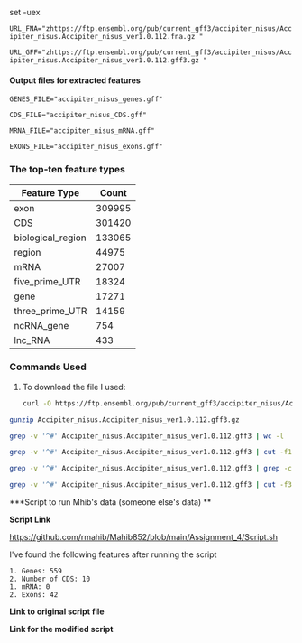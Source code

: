 


set -uex



``` URL_FNA="zhttps://ftp.ensembl.org/pub/current_gff3/accipiter_nisus/Accipiter_nisus.Accipiter_nisus_ver1.0.112.fna.gz " ```

``` URL_GFF="zhttps://ftp.ensembl.org/pub/current_gff3/accipiter_nisus/Accipiter_nisus.Accipiter_nisus_ver1.0.112.gff3.gz " ```


#### Output files for extracted features
``` 
GENES_FILE="accipiter_nisus_genes.gff"
```
```
CDS_FILE="accipiter_nisus_CDS.gff"
``` 
``` 
MRNA_FILE="accipiter_nisus_mRNA.gff"
``` 
``` 
EXONS_FILE="accipiter_nisus_exons.gff"
```


### The top-ten feature types 
| Feature Type          | Count   |
|-----------------------|---------|
| exon                  | 309995  |
| CDS                   | 301420  |
| biological_region     | 133065  |
| region                | 44975   |
| mRNA                  | 27007   |
| five_prime_UTR        | 18324   |
| gene                  | 17271   |
| three_prime_UTR       | 14159   |
| ncRNA_gene            | 754     |
| lnc_RNA               | 433     |


### Commands Used

1. To download the file I used:
   ```bash
   curl -O https://ftp.ensembl.org/pub/current_gff3/accipiter_nisus/Accipiter_nisus.Accipiter_nisus_ver1.0.112.gff3.gz 


  ```bash
  gunzip Accipiter_nisus.Accipiter_nisus_ver1.0.112.gff3.gz
  ```


  ```bash
  grep -v '^#' Accipiter_nisus.Accipiter_nisus_ver1.0.112.gff3 | wc -l
  ``` 
 
  ```bash
  grep -v '^#' Accipiter_nisus.Accipiter_nisus_ver1.0.112.gff3 | cut -f1 | sort | uniq | wc -l
  ```

  ```bash
  grep -v '^#' Accipiter_nisus.Accipiter_nisus_ver1.0.112.gff3 | grep -c 'gene'
  ```

  ```bash
  grep -v '^#' Accipiter_nisus.Accipiter_nisus_ver1.0.112.gff3 | cut -f3 | sort | uniq -c | sort -nr | head -n 10
  ```

***Script to run Mhib's data (someone else's data) ** 

**Script Link**

https://github.com/rmahib/Mahib852/blob/main/Assignment_4/Script.sh 

I've found the following features after running the script

````
1. Genes: 559
2. Number of CDS: 10
1. mRNA: 0
2. Exons: 42
````
**Link to original script file**
[
](https://github.com/Layona1981/Bioinfo_BMMB_852/blob/main/HW4/SEP_30.sh)

**Link for the modified script**
[
](https://github.com/Layona1981/Bioinfo_BMMB_852/blob/main/HW4/Mahib's%20modefied%20script.sh)
